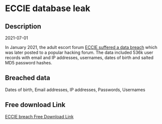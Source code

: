 # ECCIE database leak

## Description

2021-07-01

In January 2021, the adult escort forum <a href="https://www.eccie.net/showthread.php?p=1062479958" target="_blank" rel="noopener">ECCIE suffered a data breach</a> which was later posted to a popular hacking forum. The data included 536k user records with email and IP addresses, usernames, dates of birth and salted MD5 password hashes.

## Breached data

Dates of birth, Email addresses, IP addresses, Passwords, Usernames

## Free download Link

[ECCIE breach Free Download Link](https://tinyurl.com/2b2k277t)